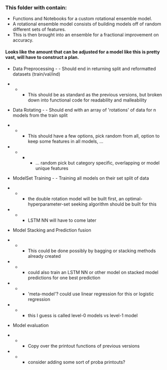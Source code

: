### This folder with contain:
-   Functions and Notebooks for a custom rotational ensemble model.
-   A rotational ensemble model consists of building models off of random different sets of features.
-   This is then brought into an ensemble for a fractional improvement on accuracy. 

#### Looks like the amount that can be adjusted for a model like this is pretty vast, will have to construct a plan.

-   Data Preprocessing - - Should end in returning split and reformatted datasets (train/val/ind)
-   -   -   This should be as standard as the previous versions, but broken down into functional code for readability and malleability

-   Data Rotating      - - Should end with an array of 'rotations' of data for n models from the train split
-   -   -   This should have a few options, pick random from all, option to keep some features in all models, ... 
-   -   -   -   ... random pick but category specific, overlapping or model unique features

-   ModelSet Training  - - Training all models on their set split of data
-   -   -   the double rotation model will be built first, an optimal-hyperparameter-set seeking algorithm should be built for this
-   -   -   LSTM NN will have to come later

-   Model Stacking and Prediction fusion
-   -   -   This could be done possibly by bagging or stacking methods already created
-   -   -   could also train an LSTM NN or other model on stacked model predictions for one best prediction
-   -   -   'meta-model'? could use linear regression for this or logistic regression
-   -   -   this I guess is called level-0 models vs level-1 model

-   Model evaluation
-   -   -   Copy over the printout functions of previous versions
-   -   -   consider adding some sort of proba printouts?